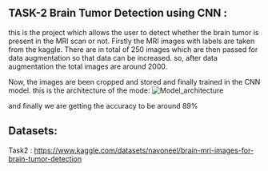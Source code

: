 ## TASK-2 Brain Tumor Detection using CNN :
this is the project which allows the user to detect whether the brain tumor is present in the MRI scan or not. Firstly the MRI images with labels are taken from the kaggle. There are in total of 250 images which are then passed for data augmentation so that data can be increased. so, after data augmentation the total images are around 2000.

Now, the images are been cropped and stored and finally trained in the CNN model. this is the architecture of the mode:
![Model_architecture](https://user-images.githubusercontent.com/111417300/227766242-e46a5086-d27e-4940-933f-1faf5f8cd5ef.jpg)

and finally we are getting the accuracy to be around 89%

## Datasets:
Task2 : https://www.kaggle.com/datasets/navoneel/brain-mri-images-for-brain-tumor-detection
